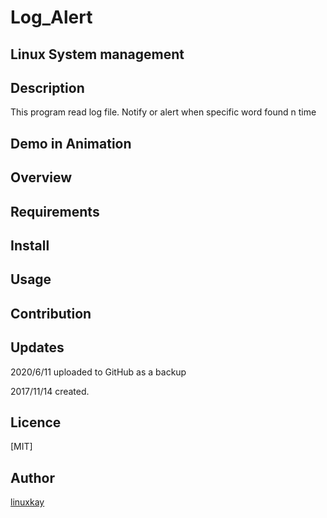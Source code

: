 # Log_Alert 

## Linux System management

## Description

This program read log file. Notify or alert when specific word found n time

## Demo in Animation

## Overview

## Requirements

## Install

## Usage

## Contribution

## Updates
2020/6/11 uploaded to GitHub as a backup

2017/11/14 created.

## Licence
[MIT]

## Author

[linuxkay](https://github.com/linuxkay)
